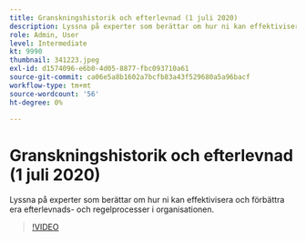 ```yaml
---
title: Granskningshistorik och efterlevnad (1 juli 2020)
description: Lyssna på experter som berättar om hur ni kan effektivisera och förbättra era efterlevnads- och regelprocesser i organisationen.
role: Admin, User
level: Intermediate
kt: 9990
thumbnail: 341223.jpeg
exl-id: d1574096-e6b0-4d05-8877-fbc093710a61
source-git-commit: ca06e5a8b1602a7bcfb83a43f529680a5a96bacf
workflow-type: tm+mt
source-wordcount: '56'
ht-degree: 0%

---
```


# Granskningshistorik och efterlevnad (1 juli 2020)

Lyssna på experter som berättar om hur ni kan effektivisera och förbättra era efterlevnads- och regelprocesser i organisationen.

>[!VIDEO](https://video.tv.adobe.com/v/341223/?quality=12&learn=on)
